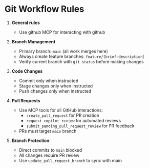 # Git Workflow Rules

1. **General rules**
   - Use github MCP for interacting with github

2. **Branch Management**
   - Primary branch: `main` (all work merges here)
   - Always create feature branches: `feature/[brief-description]`
   - Verify current branch with `git status` before making changes

3. **Code Changes**
   - Commit only when instructed
   - Stage changes only when instructed
   - Push changes only when instructed

4. **Pull Requests**
   - Use MCP tools for all GitHub interactions:
     - `create_pull_request` for PR creation
     - `request_copilot_review` for automated reviews
     - `submit_pending_pull_request_review` for PR feedback
   - PRs must target `main` branch

5. **Branch Protection**
   - Direct commits to `main` blocked
   - All changes require PR review
   - Use `update_pull_request_branch` to sync with main
